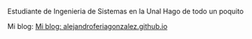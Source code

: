 Estudiante de Ingenieria de Sistemas en la Unal
Hago de todo un poquito

Mi blog: [Mi blog: alejandroferiagonzalez.github.io](https://alejandroferiagonzalez.github.io/)

<!---
AlejandroFeriaGonzalez/AlejandroFeriaGonzalez is a ✨ special ✨ repository because its `README.md` (this file) appears on your GitHub profile.
You can click the Preview link to take a look at your changes.
--->
